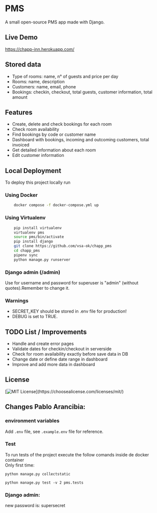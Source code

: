 
# PMS 

A small open-source PMS app made with Django.

## Live Demo

https://chapp-inn.herokuapp.com/

## Stored data
- Type of rooms: name, n° of guests and price per day
- Rooms: name, description
- Customers: name, email, phone
- Bookings: checkin, checkout, total guests, customer information, total amount


## Features
- Create, delete and check bookings for each room
- Check room availability
- Find bookings by code or customer name
- Dashboard with bookings, incoming and outcoming customers, total invoiced
- Get detailed information about each room
- Edit customer information

## Local Deployment

To deploy this project locally run


### Using Docker
```bash
    docker compose -f docker-compose.yml up
```

### Using Virtualenv

```bash
    pip install virtualenv
    virtualenv pms
    source pms/bin/activate
    pip install django
    git clone https://github.com/vsa-ok/chapp_pms
    cd chapp_pms
    pipenv sync
    python manage.py runserver
```

### Django admin (/admin)
Use for username and password for superuser is "admin" (without quotes).Remember to change it.

### Warnings
- SECRET_KEY should be stored in .env file for production!
- DEBUG is set to TRUE.

## TODO List / Improvements

- Handle and create error pages
- Validate dates for checkin/checkout in serverside
- Check for room availability exactly before save data in DB
- Change date or define date range in dashboard
- Improve and add more data in dashboard


## License
[![MIT License](https://img.shields.io/apm/l/atomic-design-ui.svg?)](https://choosealicense.com/licenses/mit/)

## Changes Pablo Arancibia:
### environment variables
Add `.env` file, see `.example.env` file for reference. 

### Test
To run tests of the project execute the follow comands inside de docker container  
Only first time:
```
python manage.py collectstatic
```

```
python manage.py test -v 2 pms.tests
```
  
### Django admin:
new password is: supersecret
  